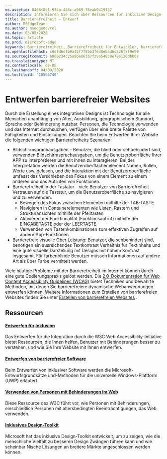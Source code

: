 ```yaml
---
ms.assetid: 8468f8e1-9f4a-426c-a969-76eab9419137
description: Informieren Sie sich über Ressourcen für inklusive Design Tools und bewährte Methoden.
title: Barrierefreiheit – Entwurf
author: MSEdgeTeam
ms.author: msedgedevrel
ms.date: 03/05/2020
ms.topic: article
ms.prod: microsoft-edge
keywords: Barrierefreiheit, Barrierefreiheit für Entwickler, barrierefreie Websites, Edge, Web-Entwicklung, Aria, Developer, UIA, UI-Automatisierung
ms.openlocfilehash: c9dfd6dfb9a45f7f8bb3f6d8ebad6c826f3f9e99
ms.sourcegitcommit: 6860234c25a8be863b7f29a54838e78e120dbb62
ms.translationtype: MT
ms.contentlocale: de-DE
ms.lasthandoff: 04/09/2020
ms.locfileid: "10566740"
---
```

# Entwerfen barrierefreier Websites

Durch die Erstellung eines integrativen Designs ist Technologie für alle Menschen unabhängig von Alter, Ausbildung, geographischem Standort, Sprache oder Behinderung nutzbar. Personen, die Technologie verwenden und das Internet durchsuchen, verfügen über eine breite Palette von Fähigkeiten und Einstellungen. Beachten Sie beim Entwerfen Ihrer Website die folgenden wichtigen Barrierefreiheits Szenarien:

* Bildschirmsprachausgaben – Benutzer, die blind oder sehbehindert sind, verwenden Bildschirmsprachausgaben, um die Benutzeroberfläche Ihrer APP zu interpretieren und mit Ihnen zu interagieren. Bei der Interpretation werden die Benutzeroberflächenelement Namen, Rollen, Werte usw. gelesen, und die Interaktion mit der Benutzeroberfläche umfasst das Verschieben des Fokus von einem Element zu einem anderen und das Aufrufen von Funktionen.
* Barrierefreiheit in der Tastatur – viele Benutzer von Barrierefreiheit Vertrauen auf die Tastatur, um die Benutzeroberfläche zu navigieren und zu verwenden:
  * Bewegen des Fokus zwischen Elementen mithilfe der TAB-TASTE.
  * Navigieren in Containerelementen wie Listen, Rastern und Strukturansichten mithilfe der Pfeiltasten
  * Aktivieren der Funktionalität (Funktionsaufruf) mithilfe der EINGABETASTE oder der LEERTASTE
  * Verwenden von Tastenkombinationen zum effektiven Zugreifen auf andere App-Funktionen
* Barrierefreie visuelle Ober Leistung: Benutzer, die sehbehindert sind, benötigen ein ausreichendes Textkontrast Verhältnis für Textinhalte und eine gute visuelle Darstellung mit Designs mit hohem Kontrast insgesamt. Für farbenblinde Benutzer müssen Informationen auf andere Art als über Farbe vermittelt werden.

Viele häufige Probleme mit der Barrierefreiheit im Internet können durch eine gute Codierungspraxis gelöst werden.  Die [2,0-Dokumentation für Web Content Accessibility Guidelines (WCAG)](https://www.w3.org/TR/WCAG20/) bietet Techniken und bewährte Methoden, mit denen Sie barrierefreiere dynamische Webanwendungen entwerfen können. Weitere Informationen zum Erstellen von barrierefreien Websites finden Sie unter [Erstellen von barrierefreien Websites](./build.md) .

## Ressourcen

#### [Entwerfen für Inklusion](https://w3.org/WAI/users/Overview.html)
Das Entwerfen für die Integration durch die W3C Web Accessibility-Initiative bietet Ressourcen, die Ihnen helfen, Benutzer mit Behinderungen besser zu verstehen, und wie Sie Ihre Website mit Ihnen entwerfen.

#### [Entwerfen von barrierefreier Software](https://msdn.microsoft.com/windows/uwp/accessibility/designing-inclusive-software)
Beim Entwerfen von inklusiver Software werden die Microsoft-Entwurfsgrundsätze und-Methoden für die universelle Windows-Plattform (UWP) erläutert.

#### [Verwenden von Personen mit Behinderungen im Web](https://www.w3.org/WAI/intro/people-use-web/Overview.html)
Diese Ressource des W3C führt vor, wie Personen mit Behinderungen, einschließlich Personen mit altersbedingten Beeinträchtigungen, das Web verwenden.

#### [Inklusives Design-Toolkit](https://www.microsoft.com/design/practice#howwemake-section)
Microsoft hat das inklusive Design-Toolkit entwickelt, um zu zeigen, wie die menschliche Vielfalt zu besseren Design Zwängen führen kann und wie scheinbar Nische Lösungen an breitere Märkte angeschlossen werden können.
